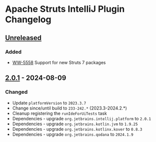 <!-- Keep a Changelog guide -> https://keepachangelog.com -->

# Apache Struts IntelliJ Plugin Changelog

## [Unreleased]

### Added

- [WW-5558](https://issues.apache.org/jira/browse/WW-5558) Support for new Struts 7 packages

## [2.0.1] - 2024-08-09

### Changed

- Update `platformVersion` to `2023.3.7`
- Change since/until build to `233-242.*` (2023.3-2024.2.*)
- Cleanup registering the `runIdeForUiTests` task
- Dependencies - upgrade `org.jetbrains.intellij.platform` to `2.0.1`
- Dependencies - upgrade `org.jetbrains.kotlin.jvm` to `1.9.25`
- Dependencies - upgrade `org.jetbrains.kotlinx.kover` to `0.8.3`
- Dependencies - upgrade `org.jetbrains.qodana` to `2024.1.9`

[Unreleased]: https://github.com/JetBrains/intellij-platform-plugin-template/compare/v2.0.1...HEAD
[2.0.1]: https://github.com/JetBrains/intellij-platform-plugin-template/compare/v2.0.0...v2.0.1

